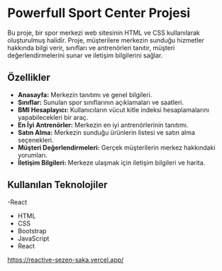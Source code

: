 # Powerfull Sport Center Projesi

Bu proje, bir spor merkezi web sitesinin HTML ve CSS kullanılarak oluşturulmuş halidir. 
Proje, müşterilere merkezin sunduğu hizmetler hakkında bilgi verir, sınıfları ve antrenörleri tanıtır, müşteri değerlendirmelerini sunar ve iletişim bilgilerini sağlar.

## Özellikler

- **Anasayfa:** Merkezin tanıtımı ve genel bilgileri.
- **Sınıflar:** Sunulan spor sınıflarının açıklamaları ve saatleri.
- **BMI Hesaplayıcı:** Kullanıcıların vücut kitle indeksi hesaplamalarını yapabilecekleri bir araç.
- **En İyi Antrenörler:** Merkezin en iyi antrenörlerinin tanıtımı.
- **Satın Alma:** Merkezin sunduğu ürünlerin listesi ve satın alma seçenekleri.
- **Müşteri Değerlendirmeleri:** Gerçek müşterilerin merkez hakkındaki yorumları.
- **İletişim Bilgileri:** Merkeze ulaşmak için iletişim bilgileri ve harita.

## Kullanılan Teknolojiler

-React
- HTML
- CSS
- Bootstrap
- JavaScript
- React


https://reactive-sezen-saka.vercel.app/

